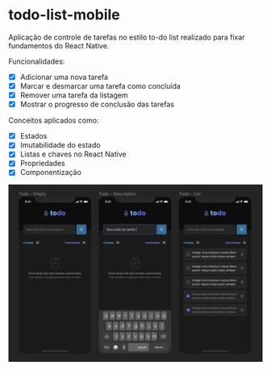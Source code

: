 # todo-list-mobile

Aplicação de controle de tarefas no estilo to-do list realizado para fixar fundamentos do React Native.

Funcionalidades:

- [x] Adicionar uma nova tarefa
- [x] Marcar e desmarcar uma tarefa como concluída
- [x] Remover uma tarefa da listagem
- [x] Mostrar o progresso de conclusão das tarefas

Conceitos aplicados como:

- [x] Estados
- [x] Imutabilidade do estado
- [x] Listas e chaves no React Native
- [x] Propriedades
- [x] Componentização

![](todoList.png)
